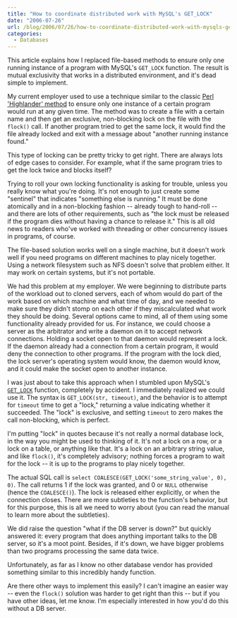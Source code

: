 ```yaml
---
title: "How to coordinate distributed work with MySQL's GET_LOCK"
date: "2006-07-26"
url: /blog/2006/07/26/how-to-coordinate-distributed-work-with-mysqls-get_lock/
categories:
  - Databases
---
```

This article explains how I replaced file-based methods to ensure only one running instance of a program with MySQL's `GET_LOCK` function. The result is mutual exclusivity that works in a distributed environment, and it's dead simple to implement.

My current employer used to use a technique similar to the classic [Perl 'Highlander' method](http://www.stonehenge.com/merlyn/WebTechniques/col54.html) to ensure only one instance of a certain program would run at any given time. The method was to create a file with a certain name and then get an exclusive, non-blocking lock on the file with the `flock()` call. If another program tried to get the same lock, it would find the file already locked and exit with a message about "another running instance found."

This type of locking can be pretty tricky to get right. There are always lots of edge cases to consider. For example, what if the same program tries to get the lock twice and blocks itself?

Trying to roll your own locking functionality is asking for trouble, unless you really know what you're doing. It's not enough to just create some "sentinel" that indicates "something else is running." It must be done atomically and in a non-blocking fashion -- already tough to hand-roll -- and there are lots of other requirements, such as "the lock must be released if the program dies without having a chance to release it." This is all old news to readers who've worked with threading or other concurrency issues in programs, of course.

The file-based solution works well on a single machine, but it doesn't work well if you need programs on different machines to play nicely together. Using a network filesystem such as NFS doesn't solve that problem either. It may work on certain systems, but it's not portable.

We had this problem at my employer. We were beginning to distribute parts of the workload out to cloned servers, each of whom would do part of the work based on which machine and what time of day, and we needed to make sure they didn't stomp on each other if they miscalculated what work they should be doing. Several options came to mind, all of them using some functionality already provided for us. For instance, we could choose a server as the arbitrator and write a daemon on it to accept network connections. Holding a socket open to that daemon would represent a lock. If the daemon already had a connection from a certain program, it would deny the connection to other programs. If the program with the lock died, the lock server's operating system would know, the daemon would know, and it could make the socket open to another instance.

I was just about to take this approach when I stumbled upon MySQL's [`GET_LOCK`](http://dev.mysql.com/doc/refman/5.0/en/miscellaneous-functions.html) function, completely by accident. I immediately realized we could use it. The syntax is `GET_LOCK(str, timeout)`, and the behavior is to attempt for `timeout` time to get a "lock," returning a value indicating whether it succeeded. The "lock" is exclusive, and setting `timeout` to zero makes the call non-blocking, which is perfect.

I'm putting "lock" in quotes because it's not really a normal database lock, in the way you might be used to thinking of it. It's not a lock on a row, or a lock on a table, or anything like that. It's a lock on an arbitrary string value, and like `flock()`, it's completely advisory; nothing forces a program to wait for the lock -- it is up to the programs to play nicely together.

The actual SQL call is `select COALESCE(GET_LOCK('some_string_value', 0), 0)`. The call returns 1 if the lock was granted, and 0 or `NULL` otherwise (hence the `COALESCE()`). The lock is released either explicitly, or when the connection closes. There are more subtleties to the function's behavior, but for this purpose, this is all we need to worry about (you can read the manual to learn more about the subtleties).

We did raise the question "what if the DB server is down?" but quickly answered it: every program that does anything important talks to the DB server, so it's a moot point. Besides, if it's down, we have bigger problems than two programs processing the same data twice.

Unfortunately, as far as I know no other database vendor has provided something similar to this incredibly handy function.

Are there other ways to implement this easily? I can't imagine an easier way -- even the `flock()` solution was harder to get right than this -- but if you have other ideas, let me know. I'm especially interested in how you'd do this without a DB server.


